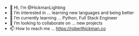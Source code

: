 - 👋 Hi, I’m @HickmanLighting
- 👀 I’m interested in ... learning new languages and being better
- 🌱 I’m currently learning ... Python, Full Stack Engineer
- 💞️ I’m looking to collaborate on ... new projects
- 📫 How to reach me ... https://roberthickman.co

<!---
HickmanLighting/HickmanLighting is a ✨ special ✨ repository because its `README.md` (this file) appears on your GitHub profile.
You can click the Preview link to take a look at your changes.
--->
